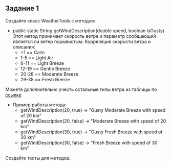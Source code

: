 ## Задание 1

Создайте класс WeatherTools c методом
   - public static String getWindDescription(double speed, boolean isGusty)
    Этот метод принимает скорость ветра и параметр сообщающий является ли ветер порывистым.
    Корреляция скорости ветра и описания: 
     - <1    == Calm
     - 1-5   == Light Air
     - 6-11  == Light Breeze
     - 12-19 == Gentle Breeze
     - 20-28 == Moderate Breeze  
     - 29-38 == Fresh Breeze
  
Можете дополнительно учесть остальные типы ветра из таблицы по  [ссылке](https://www.rmets.org/metmatters/beaufort-wind-scale)
 
   - Пример работы метода:
     - getWindDescription(20, true)  -> "Gusty Moderate Breeze with speed of 20 km"
     - getWindDescription(20, false) -> "Moderate Breeze with speed of 20 km"
     - getWindDescription(30, true)  -> "Gusty Fresh Breeze with speed of 30 km"
     - getWindDescription(30, false) -> "Fresh Breeze with speed of 30 km"

Создайте тесты для методов.